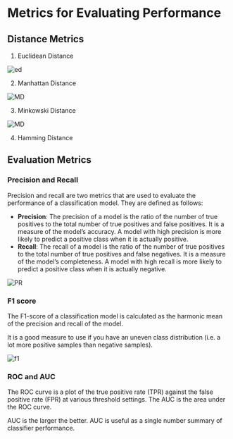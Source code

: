 # Metrics for Evaluating Performance

## Distance Metrics

1. Euclidean Distance

![ed](2022-09-07-12-17-59.png)

2. Manhattan Distance

![MD](2022-09-07-12-18-24.png)

3. Minkowski Distance

![MD](2022-09-07-12-18-48.png)

4. Hamming Distance

## Evaluation Metrics

### Precision and Recall

Precision and recall are two metrics that are used to evaluate the performance of a classification model. They are defined as follows:

- **Precision**: The precision of a model is the ratio of the number of true positives to the total number of true positives and false positives. It is a measure of the model’s accuracy. A model with high precision is more likely to predict a positive class when it is actually positive.
- **Recall**: The recall of a model is the ratio of the number of true positives to the total number of true positives and false negatives. It is a measure of the model’s completeness. A model with high recall is more likely to predict a positive class when it is actually negative.

![PR](2022-09-07-12-08-30.png)

### F1 score

The F1-score of a classification model is calculated as the harmonic mean of the precision and recall of the model. 

It is a good measure to use if you have an uneven class distribution (i.e. a lot more positive samples than negative samples).

![f1](2022-09-07-12-06-25.png)

### ROC and AUC

The ROC curve is a plot of the true positive rate (TPR) against the false positive rate (FPR) at various threshold settings. The AUC is the area under the ROC curve.

AUC is the larger the better. AUC is useful as a single number summary of classifier performance.